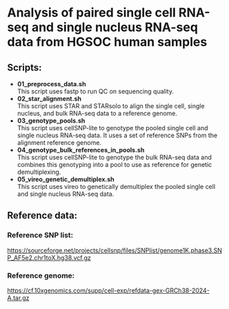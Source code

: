 # Analysis of paired single cell RNA-seq and single nucleus RNA-seq data from HGSOC human samples
## Scripts:
- **01_preprocess_data.sh**\
    This script uses fastp to run QC on sequencing quality.
- **02_star_alignment.sh**\
    This script uses STAR and STARsolo to align the single cell, single nucleus, and bulk RNA-seq data to a reference genome.
- **03_genotype_pools.sh**\
    This script uses cellSNP-lite to genotype the pooled single cell and single nucleus RNA-seq data. It uses a set of reference SNPs from the alignment reference genome.
- **04_genotype_bulk_references_in_pools.sh**\
    This script uses cellSNP-lite to genotype the bulk RNA-seq data and combines this genotyping into a pool to use as reference for genetic demultiplexing.
- **05_vireo_genetic_demultiplex.sh**\
    This script uses vireo to genetically demultiplex the pooled single cell and single nucleus RNA-seq data.

## Reference data:
### Reference SNP list:
https://sourceforge.net/projects/cellsnp/files/SNPlist/genome1K.phase3.SNP_AF5e2.chr1toX.hg38.vcf.gz

### Reference genome:
https://cf.10xgenomics.com/supp/cell-exp/refdata-gex-GRCh38-2024-A.tar.gz
